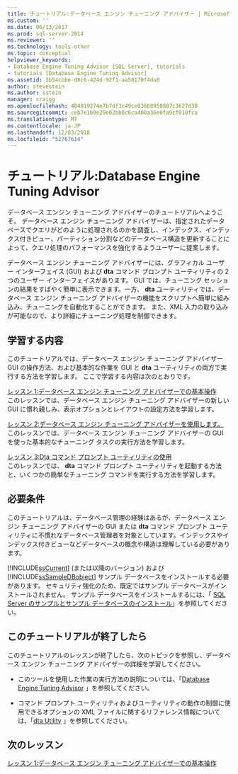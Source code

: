 ```yaml
---
title: チュートリアル:データベース エンジン チューニング アドバイザー | Microsoft Docs
ms.custom: ''
ms.date: 06/13/2017
ms.prod: sql-server-2014
ms.reviewer: ''
ms.technology: tools-other
ms.topic: conceptual
helpviewer_keywords:
- Database Engine Tuning Advisor [SQL Server], tutorials
- tutorials [Database Engine Tuning Advisor]
ms.assetid: 3b54cbbe-d8c6-424d-92f1-aa58179f4da8
author: stevestein
ms.author: sstein
manager: craigg
ms.openlocfilehash: 484919274e7b7df3c49ce03668950807c3627d30
ms.sourcegitcommit: ceb7e1b9e29e02bb0c6ca400a36e0fa9cf010fca
ms.translationtype: MT
ms.contentlocale: ja-JP
ms.lasthandoff: 12/03/2018
ms.locfileid: "52767614"
---
```

# <a name="tutorial-database-engine-tuning-advisor"></a>チュートリアル:Database Engine Tuning Advisor
  データベース エンジン チューニング アドバイザーのチュートリアルへようこそ。 データベース エンジン チューニング アドバイザーは、指定されたデータベースでクエリがどのように処理されるのかを調査し、インデックス、インデックス付きビュー、パーティション分割などのデータベース構造を更新することによって、クエリ処理のパフォーマンスを強化するようユーザーに提案します。  
  
 データベース エンジン チューニング アドバイザーには、グラフィカル ユーザー インターフェイス (GUI) および **dta** コマンド プロンプト ユーティリティの 2 つのユーザー インターフェイスがあります。 GUI では、チューニング セッションの結果をすばやく簡単に表示できます。一方、 **dta** ユーティリティでは、データベース エンジン チューニング アドバイザーの機能をスクリプトへ簡単に組み込み、チューニングを自動化することができます。 また、XML 入力の取り込みが可能なので、より詳細にチューニング処理を制御できます。  
  
## <a name="what-you-will-learn"></a>学習する内容  
 このチュートリアルでは、データベース エンジン チューニング アドバイザー GUI の操作方法、および基本的な作業を GUI と **dta** ユーティリティの両方で実行する方法を学習します。 ここで学習する内容は次のとおりです。  
  
 [レッスン 1:データベース エンジン チューニング アドバイザーでの基本操作](../../relational-databases/performance/database-engine-tuning-advisor.md)  
 このレッスンでは、データベース エンジン チューニング アドバイザーの新しい GUI に慣れ親しみ、表示オプションとレイアウトの設定方法を学習します。  
  
 [レッスン 2:データベース エンジン チューニング アドバイザーを使用します。](lesson-2-using-database-engine-tuning-advisor.md)  
 このレッスンでは、データベース エンジン チューニング アドバイザーの GUI を使った基本的なチューニング タスクの実行方法を学習します。  
  
 [レッスン 3:Dta コマンド プロンプト ユーティリティの使用](lesson-3-using-the-dta-command-prompt-utility.md)  
 このレッスンでは、 **dta** コマンド プロンプト ユーティリティを起動する方法と、いくつかの簡単なチューニング コマンドを実行する方法を学習します。  
  
## <a name="requirements"></a>必要条件  
 このチュートリアルは、データベース管理の経験はあるが、データベース エンジン チューニング アドバイザーの GUI または **dta** コマンド プロンプト ユーティリティに不慣れなデータベース管理者を対象としています。インデックスやインデックス付きビューなどデータベースの概念や構造は理解している必要があります。  
  
 [!INCLUDE[ssCurrent](../../includes/sscurrent-md.md)] (または以降のバージョン) および [!INCLUDE[ssSampleDBobject](../../includes/sssampledbobject-md.md)] サンプル データベースをインストールする必要があります。 セキュリティ強化のため、既定ではサンプル データベースがインストールされません。 サンプル データベースをインストールするには、「 [SQL Server のサンプルとサンプル データベースのインストール](http://sqlserversamples.codeplex.com)」を参照してください。  
  
## <a name="after-you-finish-this-tutorial"></a>このチュートリアルが終了したら  
 このチュートリアルのレッスンが終了したら、次のトピックを参照し、データベース エンジン チューニング アドバイザーの詳細を学習してください。  
  
-   このツールを使用した作業の実行方法の説明については、「[Database Engine Tuning Advisor](../../relational-databases/performance/database-engine-tuning-advisor.md) 」を参照してください。  
  
-   コマンド プロンプト ユーティリティおよびユーティリティの動作の制御に使用できるオプションの XML ファイルに関するリファレンス情報については、「[dta Utility](dta-utility.md) 」を参照してください。  
  
## <a name="next-lesson"></a>次のレッスン  
 [レッスン 1:データベース エンジン チューニング アドバイザーでの基本操作](../../relational-databases/performance/database-engine-tuning-advisor.md)  
  
  
